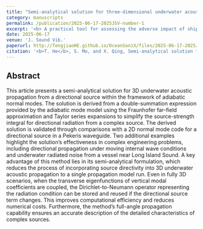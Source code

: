 ```yaml
---
title: "Semi-analytical solution for three-dimensional underwater acoustic propagation from a directional source"
category: manuscripts
permalink: /publication/2025-06-17-2025JSV-number-1
excerpt: '<b> A practical tool for assessing the adverse impact of shipping noise on marine fauna, achieving 3D directional underwater acoustic propagation using a single propagation model run.</b>'
date: 2025-06-17
venue: 'J. Sound Vib.'
paperurl: http://TengjiaoHE.github.io/OceanSoniX/files/2025-06-17-2025JSV-number-1.pdf
citation: '<b>T. He</b>, S. Mo, and X. Qing, Semi-analytical solution for three-dimensional underwater acoustic propagation from a directional source, <i>J. Sound Vib.</i>, 618 Part A: 119253 (2025) (https://doi.org/10.1016/j.jsv.2025.119253)'
---
```


## Abstract

This article presents a semi-analytical solution for 3D underwater acoustic propagation from a directional source within the framework of adiabatic normal modes. The solution is derived from a double-summation expression provided by the adiabatic mode model using the Fraunhofer far-field approximation and Taylor series expansions to simplify the source-strength integral for directional radiation from a complex source. The derived solution is validated through comparisons with a 2D normal mode code for a directional source in a Pekeris waveguide. Two additional examples highlight the solution’s effectiveness in complex engineering problems, including directional propagation under moving internal wave conditions and underwater radiated noise from a vessel near Long Island Sound. A key advantage of this method lies in its semi-analytical formulation, which reduces the process of incorporating source directivity into 3D underwater acoustic propagation to a single propagation model run. Even in fully 3D scenarios, when the transverse eigenfunctions of vertical modal coefficients are coupled, the Dirichlet-to-Neumann operator representing the radiation condition can be stored and reused if the directional source term changes. This improves computational efficiency and reduces numerical costs. Furthermore, the method’s full-angle propagation capability ensures an accurate description of the detailed characteristics of complex sources.
